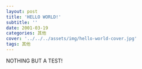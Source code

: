 ```yaml
---
layout: post
title: 'HELLO WORLD!'
subtitle: ''
date: 2001-03-19
categories: 其他
cover: '../../../assets/img/hello-world-cover.jpg'
tags: 其他
---
```


NOTHING BUT A TEST!
